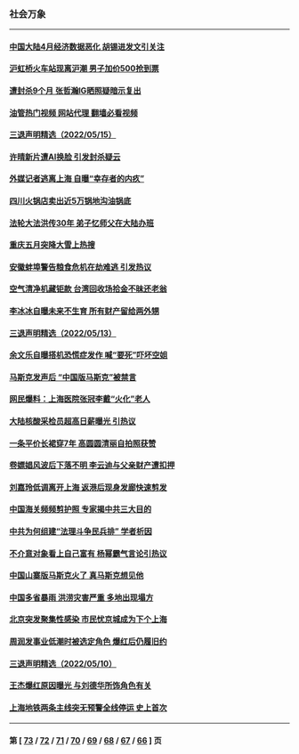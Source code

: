 ### 社会万象
---
#### [中国大陆4月经济数据恶化 胡锡进发文引关注](../../pages/ncid282/n13738187.md?05170045) 
#### [沪虹桥火车站现离沪潮 男子加价500抢到票](../../pages/ncid282/n13738434.md?05170045) 
#### [遭封杀9个月 张哲瀚IG晒照疑暗示复出](../../pages/ncid282/n13737867.md?05170045) 
#### [油管热门视频 网站代理 翻墙必看视频](http://209.222.30.114:81/youtube.html?05170045)
#### [三退声明精选（2022/05/15）](../../pages/ncid282/n13738133.md?05170045) 
#### [许晴新片遭AI换脸 引发封杀疑云](../../pages/ncid282/n13737919.md?05170045) 
#### [外媒记者逃离上海 自曝“幸存者的内疚”](../../pages/ncid282/n13737354.md?05170045) 
#### [四川火锅店卖出近5万锅地沟油锅底](../../pages/ncid282/n13737655.md?05170045) 
#### [法轮大法洪传30年 弟子忆师父在大陆办班](../../pages/ncid282/n13736950.md?05170045) 
#### [重庆五月突降大雪上热搜](../../pages/ncid282/n13736857.md?05170045) 
#### [安徽蚌埠警告粮食危机在劫难逃 引发热议](../../pages/ncid282/n13736542.md?05170045) 
#### [空气清净机藏钜款 台湾回收场拾金不昧还老翁](../../pages/ncid282/n13736543.md?05170045) 
#### [李冰冰自曝未来不生育 所有财产留给两外甥](../../pages/ncid282/n13735983.md?05170045) 
#### [三退声明精选（2022/05/13）](../../pages/ncid282/n13736419.md?05170045) 
#### [余文乐自曝搭机恐慌症发作 喊“要死”吓坏空姐](../../pages/ncid282/n13735993.md?05170045) 
#### [马斯克发声后 “中国版马斯克”被禁言](../../pages/ncid282/n13736189.md?05170045) 
#### [网民爆料：上海医院张冠李戴“火化”老人](../../pages/ncid282/n13735862.md?05170045) 
#### [大陆核酸采检员超高日薪曝光 引热议](../../pages/ncid282/n13735286.md?05170045) 
#### [一条平价长裙穿7年 高圆圆清丽自拍照获赞](../../pages/ncid282/n13734895.md?05170045) 
#### [卷嫖娼风波后下落不明 李云迪与父亲财产遭扣押](../../pages/ncid282/n13734803.md?05170045) 
#### [刘嘉玲低调离开上海 返港后现身发廊快速剪发](../../pages/ncid282/n13734744.md?05170045) 
#### [中国海关频频剪护照 专家揭中共三大目的](../../pages/ncid282/n13734312.md?05170045) 
#### [中共为何组建“法理斗争民兵排” 学者析因](../../pages/ncid282/n13734109.md?05170045) 
#### [不介意对象看上自己富有 杨幂霸气言论引热议](../../pages/ncid282/n13733810.md?05170045) 
#### [中国山寨版马斯克火了 真马斯克想见他](../../pages/ncid282/n13733559.md?05170045) 
#### [中国多省暴雨 洪涝灾害严重 多地出现塌方](../../pages/ncid282/n13733107.md?05170045) 
#### [北京突发聚集性感染 市民忧京城成为下个上海](../../pages/ncid282/n13732920.md?05170045) 
#### [周润发事业低潮时被选定角色 爆红后仍履旧约](../../pages/ncid282/n13732486.md?05170045) 
#### [三退声明精选（2022/05/10）](../../pages/ncid282/n13732747.md?05170045) 
#### [王杰爆红原因曝光 与刘德华所饰角色有关](../../pages/ncid282/n13731611.md?05170045) 
#### [上海地铁两条主线突无预警全线停运 史上首次](../../pages/ncid282/n13732303.md?05170045) 

---
#### 第 [ [73](./73.md?05170045) / [72](./72.md?05170045) / [71](./71.md?05170045) / [70](./70.md?05170045) / [69](./69.md?05170045) / [68](./68.md?05170045) / [67](./67.md?05170045) / [66](./66.md?05170045) ] 页
